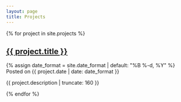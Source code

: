 ```yaml
---
layout: page
title: Projects
---
```


{% for project in site.projects %}

<div>
  <h2><a href="{{ project.url }}">{{ project.title }}</a></h2>
</div>

<p class="post-meta">
  {% assign date_format = site.date_format | default: "%B %-d, %Y" %}
  Posted on {{ project.date | date: date_format }}
</p>

<p class="post-excerpt">{{ project.description | truncate: 160 }}</p>

{% endfor %}  